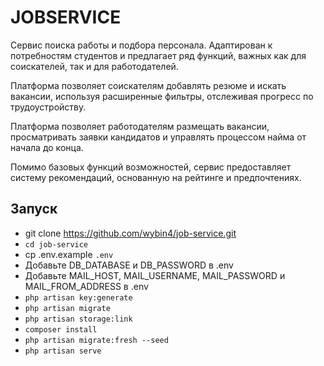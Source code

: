 # JOBSERVICE
Сервис поиска работы и подбора персонала. Адаптирован к потребностям студентов и предлагает ряд функций, важных как для соискателей, так и для работодателей.

Платформа позволяет соискателям добавлять резюме и искать вакансии, используя расширенные фильтры, отслеживая прогресс по трудоустройству. 

Платформа позволяет работодателям размещать вакансии, просматривать заявки кандидатов и управлять процессом найма от начала до конца.

Помимо базовых функций возможностей, сервис предоставляет систему рекомендаций, основанную на рейтинге и предпочтениях.

## Запуск
- git clone https://github.com/wybin4/job-service.git
- `cd job-service`
- cp .env.example `.env`
- Добавьте DB_DATABASE и DB_PASSWORD в .env
- Добавьте MAIL_HOST, MAIL_USERNAME, MAIL_PASSWORD и MAIL_FROM_ADDRESS в .env
- `php artisan key:generate`
- `php artisan migrate`
- `php artisan storage:link`
- `composer install`
- `php artisan migrate:fresh --seed`
- `php artisan serve`


